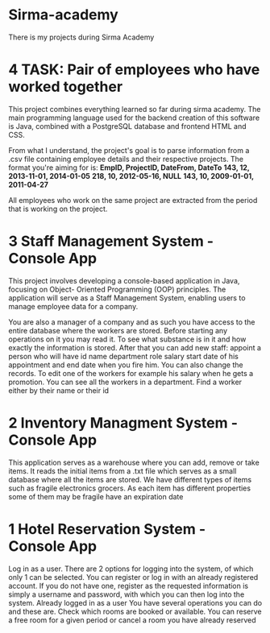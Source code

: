 # Sirma-academy
There is my projects during Sirma Academy

# 4 TASK: Pair of employees who have worked together

This project combines everything learned so far during sirma academy. The main programming language used for the backend creation of this software is Java, combined with a PostgreSQL database and frontend HTML and CSS.

From what I understand, the project's goal is to parse information from a .csv file containing employee details and their respective projects. The format you're aiming for is:
**EmpID, ProjectID, DateFrom, DateTo**
**143, 12, 2013-11-01, 2014-01-05**
**218, 10, 2012-05-16, NULL**
**143, 10, 2009-01-01, 2011-04-27**

All employees who work on the same project are extracted from the period that is working on the project.

# 3 Staff Management System - Console App

This project involves developing a console-based application in Java, focusing on Object-
Oriented Programming (OOP) principles. The application will serve as a Staff Management
System, enabling users to manage employee data for a company.

You are also a manager of a company and as such you have access to the entire database where the workers are stored.
Before starting any operations on it you may read it. 
To see what substance is in it and how exactly the information is stored.
After that you can add new staff: 
appoint a person who will have id name department role salary start date of his appointment and end date when you fire him.
You can also change the records. To edit one of the workers for example his salary when he gets a promotion.
You can see all the workers in a department.
Find a worker either by their name or their id

# 2 Inventory Managment System - Console App

This application serves as a warehouse where you can add, remove or take items.
It reads the initial items from a .txt file which serves as a small database where all the items are stored.
We have different types of items such as fragile electronics grocers.
As each item has different properties some of them may be fragile have an expiration date


# 1 Hotel Reservation System - Console App

Log in as a user.
There are 2 options for logging into the system, of which only 1 can be selected.
You can register or log in with an already registered account.
If you do not have one, register as the requested information is simply a username and password,
with which you can then log into the system.
Already logged in as a user You have several operations you can do and these are.
Check which rooms are booked or available.
You can reserve a free room for a given period or cancel a room you have already reserved
